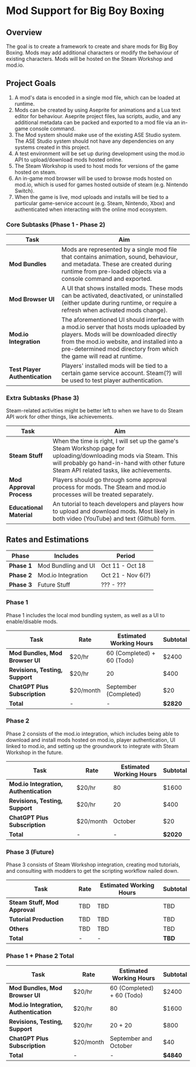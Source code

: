 
# Mod Support for Big Boy Boxing

## Overview
The goal is to create a framework to create and share mods for Big Boy Boxing. Mods may add additional characters or modify the behaviour of existing characters. Mods will be hosted on the Steam Workshop and mod.io.

## Project Goals

1. A mod's data is encoded in a single mod file, which can be loaded at runtime.
2. Mods can be created by using Aseprite for animations and a Lua text editor for behaviour. Aseprite project files, lua scripts, audio, and any additional metadata can be packed and exported to a mod file via an in-game console command.
3. The Mod system should make use of the existing ASE Studio system. The ASE Studio system should not have any dependencies on any systems created in this project.
4. A test environment will be set up during development using the mod.io API to upload/download mods hosted online.
5. The Steam Workshop is used to host mods for versions of the game hosted on steam.
6. An in-game mod browser will be used to browse mods hosted on mod.io, which is used for games hosted outside of steam (e.g. Nintendo Switch).
7. When the game is live, mod uploads and installs will be tied to a particular game-service account (e.g. Steam, Nintendo, Xbox) and authenticated when interacting with the online mod ecosystem.

### Core Subtasks (Phase 1 - Phase 2)

| Task | Aim |
| ------------- |  ------------- | 
| **Mod Bundles** | Mods are represented by a single mod file that contains animation, sound, behaviour, and metadata. These are created during runtime from pre-loaded objects via a console command and exported. |
| **Mod Browser UI** |  A UI that shows installed mods. These mods can be activated, deactivated, or uninstalled (either update during runtime, or require a refresh when activated mods change). |
| **Mod.io Integration** | The aforementioned UI should interface with a mod.io server that hosts mods uploaded by players. Mods will be downloaded directly from the mod.io website, and installed into a pre-determined mod directory from which the game will read at runtime. |
| **Test Player Authentication** | Players' installed mods will be tied to a certain game service account. Steam(?) will be used to test player authentication. |

### Extra Subtasks (Phase 3)

Steam-related activities might be better left to when we have to do Steam API work for other things, like achievements.

| Task | Aim |
| ------------- |  ------------- | 
| **Steam Stuff** | When the time is right, I will set up the game's Steam Workshop page for uploading/downloading mods via Steam. This will probably go hand-in-hand with other future Steam API related tasks, like achievements. |
| **Mod Approval Process** | Players should go through some approval process for mods. The Steam and mod.io processes will be treated separately. |
| **Educational Material** | An tutorial to teach developers and players how to upload and download mods. Most likely in both video (YouTube) and text (Github) form. |

## Rates and Estimations

| Phase | Includes | Period |
| ------------- |  ------------- |  ------------- |  
| **Phase 1** | Mod Bundling and UI | Oct 11 - Oct 18 |
| **Phase 2** | Mod.io Integration | Oct 21 - Nov 6(?) | 
| **Phase 3** | Future Stuff | ??? - ??? | 

### Phase 1
Phase 1 includes the local mod bundling system, as well as a UI to enable/disable mods.

| Task | Rate | Estimated Working Hours | Subtotal |
| ------------- |  ------------- |  ------------- |  ------------- |
| **Mod Bundles, Mod Browser UI**  | $20/hr | 60 (Completed) + 60 (Todo) | $2400 |
| **Revisions, Testing, Support** | $20/hr | 20 | $400 |
| **ChatGPT Plus Subscription**  | $20/month | September (Completed) | $20 |
| **Total** | - | - | **$2820** |

### Phase 2
Phase 2 consists of the mod.io integration, which includes being able to download and install mods hosted on mod.io, player authentication, UI linked to mod.io, and setting up the groundwork to integrate with Steam Workshop in the future.

| Task | Rate | Estimated Working Hours | Subtotal |
| ------------- |  ------------- |  ------------- |  ------------- |
| **Mod.io Integration, Authentication**  | $20/hr | 80 | $1600 |
| **Revisions, Testing, Support** | $20/hr | 20 | $400 |
| **ChatGPT Plus Subscription**  | $20/month | October | $20 |
| **Total** | - | - | **$2020** |

### Phase 3 (Future)
Phase 3 consists of Steam Workshop integration, creating mod tutorials, and consulting with modders to get the scripting workflow nailed down.

| Task | Rate | Estimated Working Hours | Subtotal |
| ------------- |  ------------- |  ------------- |  ------------- |
| **Steam Stuff, Mod Approval** | TBD | TBD | TBD |
| **Tutorial Production** | TBD | TBD | TBD |
| **Others** | TBD | TBD | TBD |
| **Total** | - | - | **TBD** |

### Phase 1 + Phase 2 Total
| Task | Rate | Estimated Working Hours | Subtotal |
| ------------- |  ------------- |  ------------- |  ------------- |
| **Mod Bundles, Mod Browser UI**  | $20/hr | 60 (Completed) + 60 (Todo) | $2400 |
| **Mod.io Integration, Authentication**  | $20/hr | 80 | $1600 |
| **Revisions, Testing, Support** | $20/hr | 20 + 20 | $800 |
| **ChatGPT Plus Subscription**  | $20/month | September and October | $40 |
| **Total** | - | - | **$4840** |

